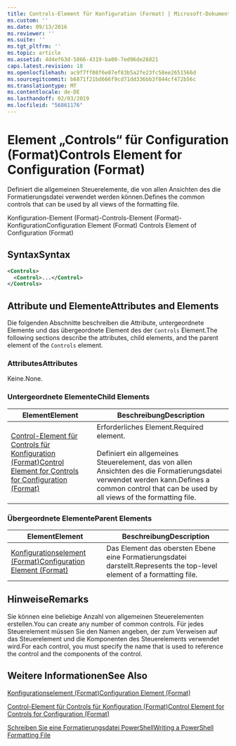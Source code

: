 ```yaml
---
title: Controls-Element für Konfiguration (Format) | Microsoft-Dokumentation
ms.custom: ''
ms.date: 09/13/2016
ms.reviewer: ''
ms.suite: ''
ms.tgt_pltfrm: ''
ms.topic: article
ms.assetid: 4d4ef63d-5866-4319-ba00-7ed96de26821
caps.latest.revision: 18
ms.openlocfilehash: ac9f7ff08f6e87ef83b5a2fe23fc58ee2651566d
ms.sourcegitcommit: b6871f21bd666f9cd71dd336bb3f844cf472b56c
ms.translationtype: MT
ms.contentlocale: de-DE
ms.lasthandoff: 02/03/2019
ms.locfileid: "56861176"
---
```

# <a name="controls-element-for-configuration-format"></a><span data-ttu-id="437ce-102">Element „Controls“ für Configuration (Format)</span><span class="sxs-lookup"><span data-stu-id="437ce-102">Controls Element for Configuration (Format)</span></span>

<span data-ttu-id="437ce-103">Definiert die allgemeinen Steuerelemente, die von allen Ansichten des die Formatierungsdatei verwendet werden können.</span><span class="sxs-lookup"><span data-stu-id="437ce-103">Defines the common controls that can be used by all views of the formatting file.</span></span>

<span data-ttu-id="437ce-104">Konfiguration-Element (Format)-Controls-Element (Format)-Konfiguration</span><span class="sxs-lookup"><span data-stu-id="437ce-104">Configuration Element (Format) Controls Element of Configuration (Format)</span></span>

## <a name="syntax"></a><span data-ttu-id="437ce-105">Syntax</span><span class="sxs-lookup"><span data-stu-id="437ce-105">Syntax</span></span>

```xml
<Controls>
  <Control>...</Control>
</Controls>
```

## <a name="attributes-and-elements"></a><span data-ttu-id="437ce-106">Attribute und Elemente</span><span class="sxs-lookup"><span data-stu-id="437ce-106">Attributes and Elements</span></span>

<span data-ttu-id="437ce-107">Die folgenden Abschnitte beschreiben die Attribute, untergeordnete Elemente und das übergeordnete Element des der `Controls` Element.</span><span class="sxs-lookup"><span data-stu-id="437ce-107">The following sections describe the attributes, child elements, and the parent element of the `Controls` element.</span></span>

### <a name="attributes"></a><span data-ttu-id="437ce-108">Attributes</span><span class="sxs-lookup"><span data-stu-id="437ce-108">Attributes</span></span>

<span data-ttu-id="437ce-109">Keine.</span><span class="sxs-lookup"><span data-stu-id="437ce-109">None.</span></span>

### <a name="child-elements"></a><span data-ttu-id="437ce-110">Untergeordnete Elemente</span><span class="sxs-lookup"><span data-stu-id="437ce-110">Child Elements</span></span>

|<span data-ttu-id="437ce-111">Element</span><span class="sxs-lookup"><span data-stu-id="437ce-111">Element</span></span>|<span data-ttu-id="437ce-112">Beschreibung</span><span class="sxs-lookup"><span data-stu-id="437ce-112">Description</span></span>|
|-------------|-----------------|
|[<span data-ttu-id="437ce-113">Control-Element für Controls für Konfiguration (Format)</span><span class="sxs-lookup"><span data-stu-id="437ce-113">Control Element for Controls for Configuration (Format)</span></span>](./control-element-for-controls-for-configuration-format.md)|<span data-ttu-id="437ce-114">Erforderliches Element.</span><span class="sxs-lookup"><span data-stu-id="437ce-114">Required element.</span></span><br /><br /> <span data-ttu-id="437ce-115">Definiert ein allgemeines Steuerelement, das von allen Ansichten des die Formatierungsdatei verwendet werden kann.</span><span class="sxs-lookup"><span data-stu-id="437ce-115">Defines a common control that can be used by all views of the formatting file.</span></span>|

### <a name="parent-elements"></a><span data-ttu-id="437ce-116">Übergeordnete Elemente</span><span class="sxs-lookup"><span data-stu-id="437ce-116">Parent Elements</span></span>

|<span data-ttu-id="437ce-117">Element</span><span class="sxs-lookup"><span data-stu-id="437ce-117">Element</span></span>|<span data-ttu-id="437ce-118">Beschreibung</span><span class="sxs-lookup"><span data-stu-id="437ce-118">Description</span></span>|
|-------------|-----------------|
|[<span data-ttu-id="437ce-119">Konfigurationselement (Format)</span><span class="sxs-lookup"><span data-stu-id="437ce-119">Configuration Element (Format)</span></span>](./configuration-element-format.md)|<span data-ttu-id="437ce-120">Das Element das obersten Ebene eine Formatierungsdatei darstellt.</span><span class="sxs-lookup"><span data-stu-id="437ce-120">Represents the top-level element of a formatting file.</span></span>|

## <a name="remarks"></a><span data-ttu-id="437ce-121">Hinweise</span><span class="sxs-lookup"><span data-stu-id="437ce-121">Remarks</span></span>

<span data-ttu-id="437ce-122">Sie können eine beliebige Anzahl von allgemeinen Steuerelementen erstellen.</span><span class="sxs-lookup"><span data-stu-id="437ce-122">You can create any number of common controls.</span></span> <span data-ttu-id="437ce-123">Für jedes Steuerelement müssen Sie den Namen angeben, der zum Verweisen auf das Steuerelement und die Komponenten des Steuerelements verwendet wird.</span><span class="sxs-lookup"><span data-stu-id="437ce-123">For each control, you must specify the name that is used to reference the control and the components of the control.</span></span>

## <a name="see-also"></a><span data-ttu-id="437ce-124">Weitere Informationen</span><span class="sxs-lookup"><span data-stu-id="437ce-124">See Also</span></span>

[<span data-ttu-id="437ce-125">Konfigurationselement (Format)</span><span class="sxs-lookup"><span data-stu-id="437ce-125">Configuration Element (Format)</span></span>](./configuration-element-format.md)

[<span data-ttu-id="437ce-126">Control-Element für Controls für Konfiguration (Format)</span><span class="sxs-lookup"><span data-stu-id="437ce-126">Control Element for Controls for Configuration (Format)</span></span>](./control-element-for-controls-for-configuration-format.md)

[<span data-ttu-id="437ce-127">Schreiben Sie eine Formatierungsdatei PowerShell</span><span class="sxs-lookup"><span data-stu-id="437ce-127">Writing a PowerShell Formatting File</span></span>](./writing-a-powershell-formatting-file.md)
